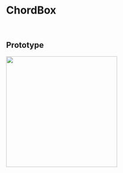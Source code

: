 # ChordBox

<br>

##  Prototype

<img src="https://user-images.githubusercontent.com/43495625/123909385-eb00be80-d9b3-11eb-95b6-22f0053e69fc.gif" width="300px"></src>


